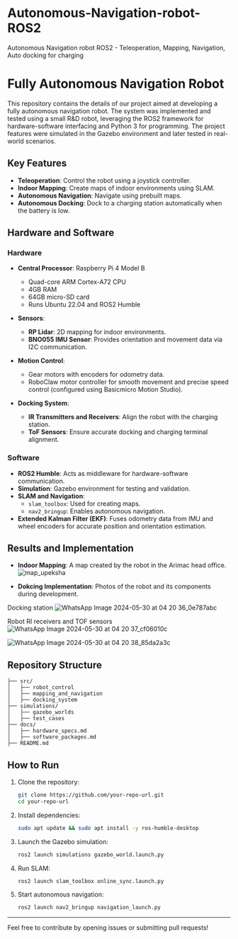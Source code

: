 # Autonomous-Navigation-robot-ROS2
Autonomous Navigation robot ROS2 - Teleoperation, Mapping, Navigation, Auto docking for charging

# Fully Autonomous Navigation Robot

This repository contains the details of our project aimed at developing a fully autonomous navigation robot. The system was implemented and tested using a small R&D robot, leveraging the ROS2 framework for hardware-software interfacing and Python 3 for programming. The project features were simulated in the Gazebo environment and later tested in real-world scenarios.

## Key Features

- **Teleoperation**: Control the robot using a joystick controller.
- **Indoor Mapping**: Create maps of indoor environments using SLAM.
- **Autonomous Navigation**: Navigate using prebuilt maps.
- **Autonomous Docking**: Dock to a charging station automatically when the battery is low.

## Hardware and Software

### Hardware
- **Central Processor**: Raspberry Pi 4 Model B
  - Quad-core ARM Cortex-A72 CPU
  - 4GB RAM
  - 64GB micro-SD card
  - Runs Ubuntu 22.04 and ROS2 Humble

- **Sensors**:
  - **RP Lidar**: 2D mapping for indoor environments.
  - **BNO055 IMU Sensor**: Provides orientation and movement data via I2C communication.

- **Motion Control**:
  - Gear motors with encoders for odometry data.
  - RoboClaw motor controller for smooth movement and precise speed control (configured using Basicmicro Motion Studio).

- **Docking System**:
  - **IR Transmitters and Receivers**: Align the robot with the charging station.
  - **ToF Sensors**: Ensure accurate docking and charging terminal alignment.

### Software
- **ROS2 Humble**: Acts as middleware for hardware-software communication.
- **Simulation**: Gazebo environment for testing and validation.
- **SLAM and Navigation**:
  - `slam_toolbox`: Used for creating maps.
  - `nav2_bringup`: Enables autonomous navigation.
- **Extended Kalman Filter (EKF)**: Fuses odometry data from IMU and wheel encoders for accurate position and orientation estimation.

## Results and Implementation 
- **Indoor Mapping**: A map created by the robot in the Arimac head office.
  ![map_upeksha](https://github.com/user-attachments/assets/7bc7529f-2f96-4d81-9a1b-daa78961253c)

- **Dokcing Implementation**: Photos of the robot and its components during development.

Docking station
![WhatsApp Image 2024-05-30 at 04 20 36_0e787abc](https://github.com/user-attachments/assets/a6273293-603c-4876-9570-ee9905012ac9) 

Robot RI receivers and TOF sensors 
![WhatsApp Image 2024-05-30 at 04 20 37_cf06010c](https://github.com/user-attachments/assets/01e27875-7d1e-4d1e-8a77-51776735270c)

![WhatsApp Image 2024-05-30 at 04 20 38_85da2a3c](https://github.com/user-attachments/assets/95d4628f-7d1b-4c52-8cc0-227b3604e631)



## Repository Structure
```
├── src/
│   ├── robot_control
│   ├── mapping_and_navigation
│   ├── docking_system
├── simulations/
│   ├── gazebo_worlds
│   ├── test_cases
├── docs/
│   ├── hardware_specs.md
│   ├── software_packages.md
├── README.md
```

## How to Run
1. Clone the repository:
   ```bash
   git clone https://github.com/your-repo-url.git
   cd your-repo-url
   ```
2. Install dependencies:
   ```bash
   sudo apt update && sudo apt install -y ros-humble-desktop
   ```
3. Launch the Gazebo simulation:
   ```bash
   ros2 launch simulations gazebo_world.launch.py
   ```
4. Run SLAM:
   ```bash
   ros2 launch slam_toolbox online_sync.launch.py
   ```
5. Start autonomous navigation:
   ```bash
   ros2 launch nav2_bringup navigation_launch.py
   ```


---
Feel free to contribute by opening issues or submitting pull requests!
